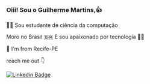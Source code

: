 ### Oiii! Sou o Guilherme Martins,👍

👨‍🎓 Sou estudante de ciência da computação

Moro no Brasil 🇧🇷 E sou apaixonado por tecnologia 👨‍💻

📍 I'm from Recife-PE
 



reach me out 👇

[![Linkedin Badge](https://img.shields.io/badge/-LinkedIn-blue?style=flat-square&logo=Linkedin&logoColor=white&link=https://www.linkedin.com/in/guilherme-martins-976096162/)](https://www.linkedin.com/in/guilherme-martins-97609612/) 

